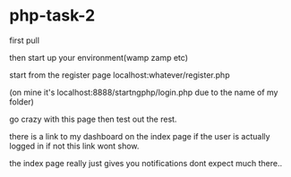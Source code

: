 # php-task-2
first pull

then start up your environment(wamp zamp etc)

start from the register page
localhost:whatever/register.php

(on mine it's localhost:8888/startngphp/login.php due to the name of my folder) 

go crazy with this page then test out the rest.

there is a link to my dashboard on the index page if the user is actually logged in 
if not this link wont show.

the index page really just gives you notifications dont expect much there..
